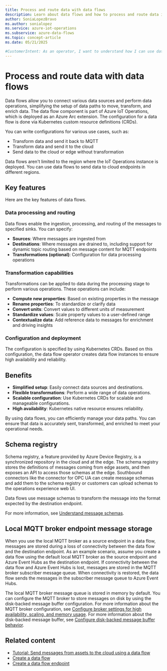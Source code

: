 ```yaml
---
title: Process and route data with data flows
description: Learn about data flows and how to process and route data in Azure IoT Operations.
author: SoniaLopezBravo
ms.author: sonialopez
ms.service: azure-iot-operations
ms.subservice: azure-data-flows
ms.topic: concept-article
ms.date: 05/21/2025

#CustomerIntent: As an operator, I want to understand how I can use data flows to connect data sources.
---
```


# Process and route data with data flows

Data flows allow you to connect various data sources and perform data operations, simplifying the setup of data paths to move, transform, and enrich data. The data flow component is part of Azure IoT Operations, which is deployed as an Azure Arc extension. The configuration for a data flow is done via Kubernetes custom resource definitions (CRDs).

You can write configurations for various use cases, such as:

- Transform data and send it back to MQTT
- Transform data and send it to the cloud
- Send data to the cloud or edge without transformation

Data flows aren't limited to the region where the IoT Operations instance is deployed. You can use data flows to send data to cloud endpoints in different regions.

## Key features

Here are the key features of data flows.

### Data processing and routing

Data flows enable the ingestion, processing, and routing of the messages to specified sinks. You can specify:

- **Sources**: Where messages are ingested from
- **Destinations**: Where messages are drained to, including support for dynamic topic routing based on message content for MQTT endpoints
- **Transformations (optional)**: Configuration for data processing operations

### Transformation capabilities

Transformations can be applied to data during the processing stage to perform various operations. These operations can include:

- **Compute new properties**: Based on existing properties in the message
- **Rename properties**: To standardize or clarify data
- **Convert units**: Convert values to different units of measurement
- **Standardize values**: Scale property values to a user-defined range
- **Contextualize data**: Add reference data to messages for enrichment and driving insights

### Configuration and deployment

The configuration is specified by using Kubernetes CRDs. Based on this configuration, the data flow operator creates data flow instances to ensure high availability and reliability.

## Benefits

- **Simplified setup**: Easily connect data sources and destinations.
- **Flexible transformations**: Perform a wide range of data operations.
- **Scalable configuration**: Use Kubernetes CRDs for scalable and manageable configurations.
- **High availability**: Kubernetes native resource ensures reliability.

By using data flows, you can efficiently manage your data paths. You can ensure that data is accurately sent, transformed, and enriched to meet your operational needs.

## Schema registry

Schema registry, a feature provided by Azure Device Registry, is a synchronized repository in the cloud and at the edge. The schema registry stores the definitions of messages coming from edge assets, and then exposes an API to access those schemas at the edge. Southbound connectors like the connector for OPC UA can create message schemas and add them to the schema registry or customers can upload schemas to the operations experience web UI.

Data flows use message schemas to transform the message into the format expected by the destination endpoint.

For more information, see [Understand message schemas](./concept-schema-registry.md).

## Local MQTT broker endpoint message storage

When you use the local MQTT broker as a source endpoint in a data flow, messages are stored during a loss of connectivity between the data flow and the destination endpoint. As an example scenario, assume you create a data flow using the default local MQTT broker as the source endpoint and Azure Event Hubs as the destination endpoint. If connectivity between the data flow and Azure Event Hubs is lost, messages are stored in the MQTT broker subscriber message queue. When connectivity is restored, the data flow sends the messages in the subscriber message queue to Azure Event Hubs.

The local MQTT broker message queue is stored in memory by default. You can configure the MQTT broker to store messages on disk by using the disk-backed message buffer configuration. For more information about the MQTT broker configuration, see [Configure broker settings for high availability, scaling, and memory usage](../manage-mqtt-broker/howto-configure-availability-scale.md). For more information about the disk-backed message buffer, see [Configure disk-backed message buffer behavior](../manage-mqtt-broker/howto-disk-backed-message-buffer.md).

## Related content

- [Tutorial: Send messages from assets to the cloud using a data flow](../end-to-end-tutorials/tutorial-upload-messages-to-cloud.md)
- [Create a data flow](howto-create-dataflow.md)
- [Create a data flow endpoint](howto-configure-dataflow-endpoint.md)
